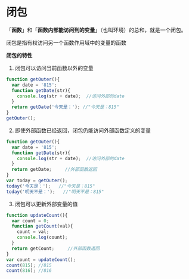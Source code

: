 # 闭包

「**函数**」和「**函数内部能访问到的变量**」（也叫环境）的总和，就是一个闭包。

闭包是指有权访问另一个函数作用域中的变量的函数

**闭包的特性**

1. 闭包可以访问当前函数以外的变量
```js
function getOuter(){
  var date = '815';
  function getDate(str){
    console.log(str + date);  //访问外部的date
  }
  return getDate('今天是：'); //"今天是：815"
}
getOuter();
```
2. 即使外部函数已经返回，闭包仍能访问外部函数定义的变量
```js
function getOuter(){
  var date = '815';
  function getDate(str){
    console.log(str + date);  //访问外部的date
  }
  return getDate;     //外部函数返回
}
var today = getOuter();
today('今天是：');   //"今天是：815"
today('明天不是：');   //"明天不是：815"
```

3. 闭包可以更新外部变量的值
```js
function updateCount(){
  var count = 0;
  function getCount(val){
    count = val;
    console.log(count);
  }
  return getCount;     //外部函数返回
}
var count = updateCount();
count(815); //815
count(816); //816
```